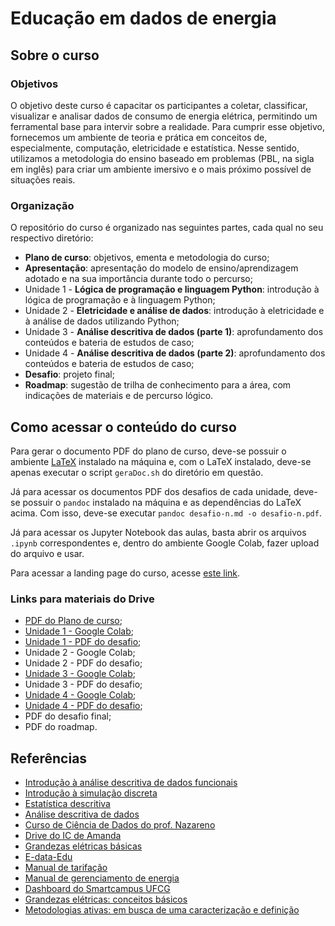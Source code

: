 # Educação em dados de energia

## Sobre o curso

### Objetivos

O objetivo deste curso é capacitar os participantes a coletar, classificar,
visualizar e analisar dados de consumo de energia elétrica, permitindo um
ferramental base para intervir sobre a realidade. Para cumprir esse objetivo,
fornecemos um ambiente de teoria e prática em conceitos de, especialmente,
computação, eletricidade e estatística. Nesse sentido, utilizamos a metodologia
do ensino baseado em problemas (PBL, na sigla em inglês) para criar um ambiente
imersivo e o mais próximo possível de situações reais.

### Organização

O repositório do curso é organizado nas seguintes partes, cada qual no seu
respectivo diretório:

- **Plano de curso**: objetivos, ementa e metodologia do curso;
- **Apresentação**: apresentação do modelo de ensino/aprendizagem adotado e na
sua importância durante todo o percurso;
- Unidade 1 - **Lógica de programação e linguagem Python**: introdução à lógica
de programação e à linguagem Python;
- Unidade 2 - **Eletricidade e análise de dados**: introdução à eletricidade e à
análise de dados utilizando Python;
- Unidade 3 - **Análise descritiva de dados (parte 1)**: aprofundamento dos
conteúdos e bateria de estudos de caso;
- Unidade 4 - **Análise descritiva de dados (parte 2)**: aprofundamento dos
conteúdos e bateria de estudos de caso;
- **Desafio**: projeto final;
- **Roadmap**: sugestão de trilha de conhecimento para a área, com indicações de
materiais e de percurso lógico.

## Como acessar o conteúdo do curso

Para gerar o documento PDF do plano de curso, deve-se possuir o ambiente
[LaTeX](https://www.latex-project.org/) instalado na máquina e, com o LaTeX
instalado, deve-se apenas executar o script `geraDoc.sh` do diretório em
questão.

Já para acessar os documentos PDF dos desafios de cada unidade, deve-se possuir
o `pandoc` instalado na máquina e as dependências do LaTeX acima. Com isso,
deve-se executar `pandoc desafio-n.md -o desafio-n.pdf`.

Já para acessar os Jupyter Notebook das aulas, basta abrir os arquivos `.ipynb`
correspondentes e, dentro do ambiente Google Colab, fazer upload do arquivo e
usar.

Para acessar a landing page do curso, acesse [este link](https://www.figma.com/design/z7I1QmLWRGm2kXrtEK0PQM/mvp---landing-page?node-id=9-194&t=mGMSgilBeGjdQ3YR-1).

### Links para materiais do Drive

- [PDF do Plano de curso](https://drive.google.com/file/d/10epVJ7Zstce4crIfPR6fQPywD8jfa4-g/view?usp=drive_link);
- [Unidade 1 - Google Colab](https://drive.google.com/file/d/1sIB3dv9FrP4aUVTso3akDFfAFYJ14Ici/view?usp=sharing);
- [Unidade 1 - PDF do desafio](https://drive.google.com/file/d/1KtWOZibTdmfROaxj9UBtkpRfUrjYLXYz/view?usp=sharing);
- Unidade 2 - Google Colab;
- Unidade 2 - PDF do desafio;
- [Unidade 3 - Google Colab](https://colab.research.google.com/drive/1e3EBZ5mREmAHOAbp8TggHGFMPK5VrTM8?usp=sharing);
- Unidade 3 - PDF do desafio;
- [Unidade 4 - Google Colab](https://colab.research.google.com/drive/1UFeVv8lfyRd0gOGzYXMjhlzG58pqw2DV?usp=sharing);
- [Unidade 4 - PDF do desafio](https://drive.google.com/file/d/1ROOmpxqKEUOrZBuJGLk-omxCyfkCn6iX/view?usp=sharing);
- PDF do desafio final;
- PDF do roadmap.

## Referências

- [Introdução à análise descritiva de dados funcionais](https://lume.ufrgs.br/handle/10183/24870)
- [Introdução à simulação discreta](http://sites.poli.usp.br/d/pmr5008/arquivos/apostila_simulacao.pdf)
- [Estatística descritiva](https://www.professores.uff.br/anafarias/wp-content/uploads/sites/210/2021/01/estdesc-0.pdf)
- [Análise descritiva de dados](https://www.est.ufmg.br/portal/wp-content/uploads/2023/01/RTE-02-2002.pdf)
- [Curso de Ciência de Dados do prof. Nazareno](https://github.com/nazareno/ciencia-de-dados-1)
- [Drive do IC de Amanda](https://drive.google.com/drive/u/0/folders/1c2eJZx6SEoJg_WaIXz9OD299vtQ1tfUT)
- [Grandezas elétricas básicas](https://docs.google.com/document/d/1_CGI3za_DSrqnzN3kzuCLzxPFl6Frx79VqxqjqlddP0/edit?usp=sharing)
- [E-data-Edu](https://docs.google.com/presentation/d/1KXpuBLwAErxynKEN-a640iHjF8xgfqCuL0ylFwabUgk/edit?usp=sharing)
- [Manual de tarifação](https://drive.google.com/file/d/1dQ5p3Wlc4ncerq6A46uAQFyG_kIvwtZn/view?usp=drive_link)
- [Manual de gerenciamento de energia](https://drive.google.com/file/d/1h2Uac0R3edJ16i4aRez63vrwc105FasG/view?usp=drive_link)
- [Dashboard do Smartcampus UFCG](https://ufcg.liteme.com.br/)
- [Grandezas elétricas: conceitos básicos](https://wiki.sj.ifsc.edu.br/images/b/ba/Introducao_Tens%c3%a3o_-_Corrente_-_Potencia_-_Energia.pdf)
- [Metodologias ativas: em busca de uma caracterização e definição](https://periodicos.ufmg.br/index.php/edrevista/article/view/39442)

